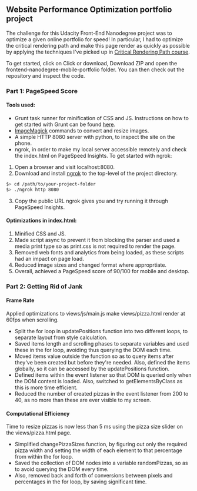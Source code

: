 ## Website Performance Optimization portfolio project

The challenge for this Udacity Front-End Nanodegree project was to optimize a given online portfolio for speed! In particular, I had to optimize the critical rendering path and make this page render as quickly as possible by applying the techniques I've picked up in [Critical Rendering Path course](https://www.udacity.com/course/ud884).

To get started, click on Click or download, Download ZIP and open the frontend-nanodegree-mobile-portfolio folder. You can then check out the repository and inspect the code.

### Part 1: PageSpeed Score

#### Tools used:

- Grunt task runner for minification of CSS and JS. Instructions on how to get started with Grunt can be found [here](https://gruntjs.com/).
- [ImageMagick](https://www.imagemagick.org/script/index.php) commands to convert and resize images.
- A simple HTTP 8080 server with python, to inspect the site on the phone.
- ngrok, in order to make my local server accessible remotely and check the index.html on PageSpeed Insights. To get started with ngrok:

1. Open a browser and visit localhost:8080.
2. Download and install [ngrok](https://ngrok.com/) to the top-level of the project directory.

  ``` bash
  $> cd /path/to/your-project-folder
  $> ./ngrok http 8080
  ```

3. Copy the public URL ngrok gives you and try running it through PageSpeed Insights.

#### Optimizations in index.html:

1. Minified CSS and JS.
2. Made script async to prevent it from blocking the parser and used a media print type so as print.css is not required to render the page.
3. Removed web fonts and analytics from being loaded, as these scripts had an impact on page load.
4. Reduced image sizes and changed format where approprtiate.
5. Overall, achieved a PageSpeed score of 90/100 for mobile and desktop.

### Part 2: Getting Rid of Jank

#### Frame Rate

Applied optimizations to views/js/main.js make views/pizza.html render at 60fps when scrolling.

- Split the for loop in updatePositions function into two different loops, to separate layout from style calculation.
- Saved items length and scrolling phases to separate variables and used these in the for loop, avoiding thus querying the DOM each time.
- Moved items value outside the function so as to query items after they've been created but before they're needed. Also, defined the items globally, so it can be accessed by the updatePositions function.
- Defined items within the event listener so that DOM is queried only when the DOM content is loaded. Also, switched to getElementsByClass as this is more time efficient.
- Reduced the number of created pizzas in the event listener from 200 to 40, as no more than these are ever visible to my screen.

#### Computational Efficiency

Time to resize pizzas is now less than 5 ms using the pizza size slider on the views/pizza.html page.

- Simplified changePizzaSizes function, by figuring out only the required pizza width and setting the width of each element to that percentage from within the for loop.
- Saved the collection of DOM nodes into a variable randomPizzas, so as to avoid querying the DOM every time.
- Also, removed back and forth of conversions between pixels and percentages in the for loop, by saving significant time.
